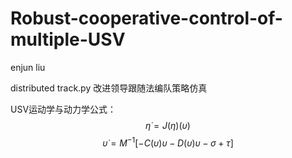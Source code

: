 # Robust-cooperative-control-of-multiple-USV
enjun liu

distributed track.py 改进领导跟随法编队策略仿真

USV运动学与动力学公式：  
$$\dot{\eta}=J(\eta)(\upsilon)$$
$$\dot{\upsilon}=M^{-1}[-C(\upsilon)\upsilon-D(\upsilon)\upsilon-\sigma+\tau]$$

